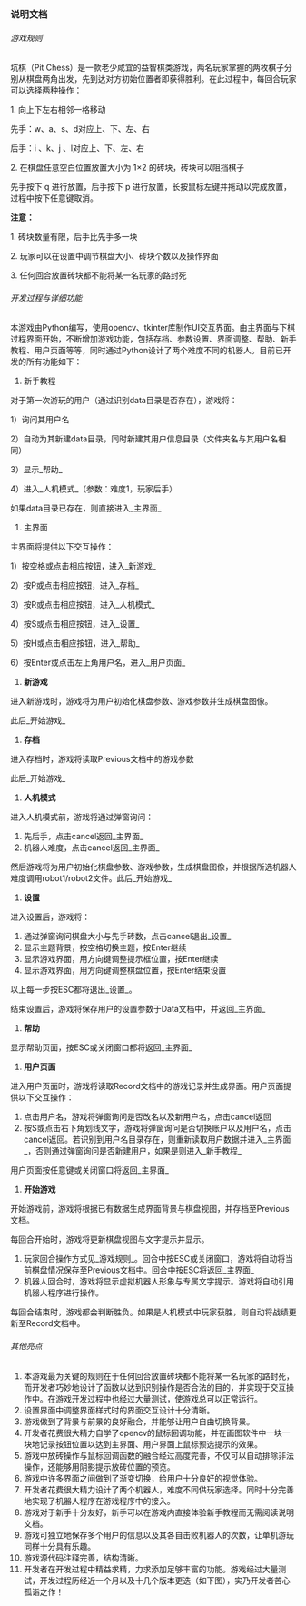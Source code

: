 ### 说明文档

###### 游戏规则

坑棋（Pit Chess）是一款老少咸宜的益智棋类游戏，两名玩家掌握的两枚棋子分别从棋盘两角出发，先到达对方初始位置者即获得胜利。在此过程中，每回合玩家可以选择两种操作：

1\. 向上下左右相邻一格移动

先手：w、a、s、d对应上、下、左、右

后手：i 、k、j 、l对应上、下、左、右

2\. 在棋盘任意空白位置放置大小为 1×2 的砖块，砖块可以阻挡棋子

先手按下 q 进行放置，后手按下 p 进行放置，长按鼠标左键并拖动以完成放置，过程中按下任意键取消。

**注意：**

1\. 砖块数量有限，后手比先手多一块

2\. 玩家可以在设置中调节棋盘大小、砖块个数以及操作界面

3\. 任何回合放置砖块都不能将某一名玩家的路封死

###### 开发过程与详细功能

本游戏由Python编写，使用opencv、tkinter库制作UI交互界面。由主界面与下棋过程界面开始，不断增加游戏功能，包括存档、参数设置、界面调整、帮助、新手教程、用户页面等等，同时通过Python设计了两个难度不同的机器人。目前已开发的所有功能如下：

1.  新手教程

对于第一次游玩的用户（通过识别data目录是否存在），游戏将：

1）询问其用户名

2）自动为其新建data目录，同时新建其用户信息目录（文件夹名与其用户名相同）

3）显示_帮助_

4）进入_人机模式_（参数：难度1，玩家后手）

如果data目录已存在，则直接进入_主界面_

1.  主界面

主界面将提供以下交互操作：

1）按空格或点击相应按钮，进入_新游戏_

2）按P或点击相应按钮，进入_存档_

3）按R或点击相应按钮，进入_人机模式_

4）按S或点击相应按钮，进入_设置_

5）按H或点击相应按钮，进入_帮助_

6）按Enter或点击左上角用户名，进入_用户页面_

1.  **新游戏**

进入新游戏时，游戏将为用户初始化棋盘参数、游戏参数并生成棋盘图像。

此后_开始游戏_

1.  **存档**

进入存档时，游戏将读取Previous文档中的游戏参数

此后_开始游戏_

1.  **人机模式**

进入人机模式前，游戏将通过弹窗询问：

1.  先后手，点击cancel返回_主界面_
2.  机器人难度，点击cancel返回_主界面_

然后游戏将为用户初始化棋盘参数、游戏参数，生成棋盘图像，并根据所选机器人难度调用robot1/robot2文件。此后_开始游戏_

1.  **设置**

进入设置后，游戏将：

1.  通过弹窗询问棋盘大小与先手砖数，点击cancel退出_设置_
2.  显示主题背景，按空格切换主题，按Enter继续
3.  显示游戏界面，用方向键调整提示框位置，按Enter继续
4.  显示游戏界面，用方向键调整棋盘位置，按Enter结束设置

以上每一步按ESC都将退出_设置_。

结束设置后，游戏将保存用户的设置参数于Data文档中，并返回_主界面_

1.  **帮助**

显示帮助页面，按ESC或关闭窗口都将返回_主界面_

1.  **用户页面**

进入用户页面时，游戏将读取Record文档中的游戏记录并生成界面。用户页面提供以下交互操作：

1.  点击用户名，游戏将弹窗询问是否改名以及新用户名，点击cancel返回
2.  按S或点击右下角划线文字，游戏将弹窗询问是否切换账户以及用户名，点击cancel返回。若识别到用户名目录存在，则重新读取用户数据并进入_主界面_，否则通过弹窗询问是否新建用户，如果是则进入_新手教程_

用户页面按任意键或关闭窗口将返回_主界面_

1.  **开始游戏**

开始游戏前，游戏将根据已有数据生成界面背景与棋盘视图，并存档至Previous文档。

每回合开始时，游戏将更新棋盘视图与文字提示并显示。

1.  玩家回合操作方式见_游戏规则_。回合中按ESC或关闭窗口，游戏将自动将当前棋盘情况保存至Previous文档中。回合中按ESC将返回_主界面_
2.  机器人回合时，游戏将显示虚拟机器人形象与专属文字提示。游戏将自动引用机器人程序进行操作。

每回合结束时，游戏都会判断胜负。如果是人机模式中玩家获胜，则自动将战绩更新至Record文档中。

###### 其他亮点

1.  本游戏最为关键的规则在于任何回合放置砖块都不能将某一名玩家的路封死，而开发者巧妙地设计了函数以达到识别操作是否合法的目的，并实现于交互操作中。在游戏开发过程中也经过大量测试，使游戏总可以正常运行。
2.  设置界面中调整界面样式时的界面交互设计十分清晰。
3.  游戏做到了背景与前景的良好融合，并能够让用户自由切换背景。
4.  开发者花费很大精力自学了opencv的鼠标回调功能，并在画图软件中一块一块地记录按钮位置以达到主界面、用户界面上鼠标预选提示的效果。
5.  游戏中放砖操作与鼠标回调函数的融合经过高度完善，不仅可以自动排除非法操作，还能够用阴影提示放砖位置的预览。
6.  游戏中许多界面之间做到了渐变切换，给用户十分良好的视觉体验。
7.  开发者花费很大精力设计了两个机器人，难度不同供玩家选择。同时十分完善地实现了机器人程序在游戏程序中的接入。
8.  游戏对于新手十分友好，新手可以在游戏内直接体验新手教程而无需阅读说明文档。
9.  游戏可独立地保存多个用户的信息以及其各自击败机器人的次数，让单机游玩同样十分具有乐趣。
10.  游戏源代码注释完善，结构清晰。
11.  开发者在开发过程中精益求精，力求添加足够丰富的功能。游戏经过大量测试，开发过程历经近一个月以及十几个版本更迭（如下图），实乃开发者苦心孤诣之作！
